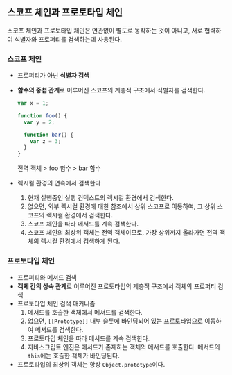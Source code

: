 ## 스코프 체인과 프로토타입 체인

스코프 체인과 프로토타입 체인은 연관없이 별도로 동작하는 것이 아니고, 서로 협력하여 식별자와 프로퍼티를 검색하는데 사용된다.

### 스코프 체인

- 프로퍼티가 아닌 **식별자 검색**
- **함수의 중첩 관계**로 이루어진 스코프의 계층적 구조에서 식별자를 검색한다.

  ```javascript
  var x = 1;

  function foo() {
    var y = 2;

    function bar() {
      var z = 3;
    }
  }
  ```

  전역 객체 > foo 함수 > bar 함수

- 렉시컬 환경의 연속에서 검색한다
  1. 현재 실행중인 실행 컨텍스트의 렉시컬 환경에서 검색한다.
  2. 없으면, 외부 렉시컬 환경에 대한 참조에서 상위 스코프로 이동하여, 그 상위 스코프의 렉시컬 환경에서 검색한다.
  3. 스코프 체인을 따라 메서드를 계속 검색한다.
  4. 스코프 체인의 최상위 객체는 전역 객체이므로, 가장 상위까지 올라가면 전역 객체의 렉시컬 환경에서 검색하게 된다.

### 프로토타입 체인

- 프로퍼티와 메서드 검색
- **객체 간의 상속 관계**로 이루어진 프로토타입의 계층적 구조에서 객체의 프로퍼티 검색
- 프로토타입 체인 검색 매커니즘
  1. 메서드를 호출한 객체에서 메서드를 검색한다.
  2. 없으면, `[[Prototype]]` 내부 슬롯에 바인딩되어 있는 프로토타입으로 이동하여 메서드를 검색한다.
  3. 프로토타입 체인을 따라 메서드를 계속 검색한다.
  4. 자바스크립트 엔진은 메서드가 존재하는 객체의 메서드를 호출한다. 메서드의 `this`에는 호출한 객체가 바인딩된다.
- 프로토타입의 최상위 객체는 항상 `Object.prototype`이다.
